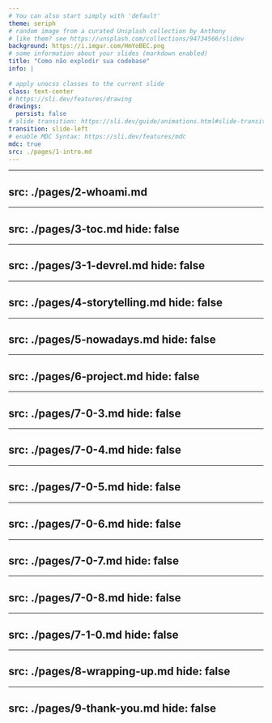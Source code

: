 ```yaml
---
# You can also start simply with 'default'
theme: seriph
# random image from a curated Unsplash collection by Anthony
# like them? see https://unsplash.com/collections/94734566/slidev
background: https://i.imgur.com/HmYoBEC.png
# some information about your slides (markdown enabled)
title: "Como não explodir sua codebase"
info: |
  
# apply unocss classes to the current slide
class: text-center
# https://sli.dev/features/drawing
drawings:
  persist: false
# slide transition: https://sli.dev/guide/animations.html#slide-transitions
transition: slide-left
# enable MDC Syntax: https://sli.dev/features/mdc
mdc: true
src: ./pages/1-intro.md
---
```


---
src: ./pages/2-whoami.md
---

---
src: ./pages/3-toc.md
hide: false
---

---
src: ./pages/3-1-devrel.md
hide: false
---

---
src: ./pages/4-storytelling.md
hide: false
---

---
src: ./pages/5-nowadays.md
hide: false
---

---
src: ./pages/6-project.md
hide: false
---

---
src: ./pages/7-0-3.md
hide: false
---

---
src: ./pages/7-0-4.md
hide: false
---

---
src: ./pages/7-0-5.md
hide: false
---

---
src: ./pages/7-0-6.md
hide: false
---
---
src: ./pages/7-0-7.md
hide: false
---
---
src: ./pages/7-0-8.md
hide: false
---
---
src: ./pages/7-1-0.md
hide: false
---
---
src: ./pages/8-wrapping-up.md
hide: false
---

---
src: ./pages/9-thank-you.md
hide: false
---